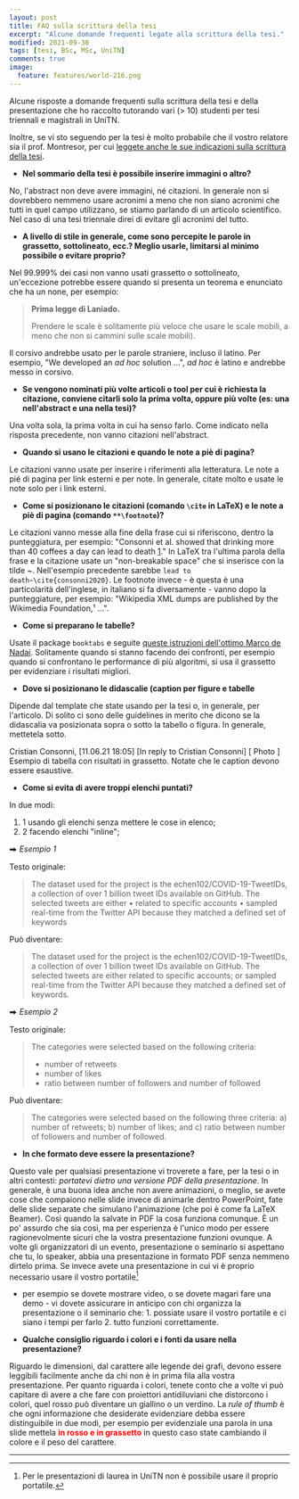 ```yaml
---
layout: post
title: FAQ sulla scrittura della tesi
excerpt: "Alcune domande frequenti legate alla scrittura della tesi."
modified: 2021-09-30
tags: [tesi, BSc, MSc, UniTN]
comments: true
image:
  feature: features/world-216.png
---
```


Alcune risposte a domande frequenti sulla scrittura della tesi e della presentazione che ho raccolto tutorando vari (> 10) studenti per tesi triennali e magistrali in UniTN.

Inoltre, se vi sto seguendo per la tesi è molto probabile che il vostro relatore sia il prof. Montresor, per cui [leggete anche le sue indicazioni sulla scrittura della tesi][2].

* __Nel sommario della tesi è possibile inserire immagini o altro?__

No, l'abstract non deve avere immagini, né citazioni. In generale non si dovrebbero nemmeno usare acronimi a meno che non siano acronimi che tutti in quel campo utilizzano, se stiamo parlando di un articolo scientifico. Nel caso di una tesi triennale direi di evitare gli acronimi del tutto.

* __A livello di stile in generale, come sono percepite le parole in grassetto, sottolineato, ecc.? Meglio usarle, limitarsi al minimo possibile o evitare proprio?__

Nel 99.999% dei casi non vanno usati grassetto o sottolineato, un'eccezione potrebbe essere quando si presenta un teorema e enunciato che ha un none, per esempio:
> __Prima legge di Laniado.__
>
> Prendere le scale è solitamente più veloce che usare le scale mobili, a meno che non si cammini sulle scale mobili).

Il corsivo andrebbe usato per le parole straniere, incluso il latino. Per esempio, "We developed an _ad hoc_ solution ...", _ad hoc_ è latino e andrebbe messo in corsivo.

* __Se vengono nominati più volte articoli o tool per cui è richiesta la citazione, conviene citarli solo la prima volta, oppure più volte (es: una nell'abstract e una nella tesi)?__

Una volta sola, la prima volta in cui ha senso farlo. Come indicato nella risposta precedente, non vanno citazioni nell'abstract.

* __Quando si usano le citazioni e quando le note a piè di pagina?__

Le citazioni vanno usate per inserire i riferimenti alla letteratura. Le note a pié di pagina per link esterni e per note. In generale, citate molto e usate le note solo per i link esterni.

* __Come si posizionano le citazioni (comando `\cite` in LaTeX) e le note a piè di pagina (comando `**\footnote`)?__

Le citazioni vanno messe alla fine della frase cui si riferiscono, dentro la punteggiatura, per esempio: "Consonni et al. showed that drinking more than 40 coffees a day can lead to death [1]." In LaTeX tra l'ultima parola della frase e la citazione usate un "non-breakable space" che si inserisce con la tilde ~. Nell'esempio precedente sarebbe `lead to death~\cite{consonni2020}`. Le footnote invece - è questa è una particolarità dell'inglese, in italiano si fa diversamente - vanno dopo la punteggiature, per esempio: "Wikipedia XML dumps are published by the Wikimedia Foundation,¹ ...".

* __Come si preparano le tabelle?__

Usate il package `booktabs` e seguite [queste istruzioni dell'ottimo Marco de Nadai][1]. Solitamente quando si stanno facendo dei confronti, per esempio quando si confrontano le performance di più algoritmi, si usa il grassetto per evidenziare i risultati migliori.

* __Dove si posizionano le didascalie (caption per figure e tabelle__

Dipende dal template che state usando per la tesi o, in generale, per l'articolo. Di solito ci sono delle guidelines in merito che dicono se la didascalia va posizionata sopra o sotto la tabello o figura. In generale, mettetela sotto.

Cristian Consonni, [11.06.21 18:05]
[In reply to Cristian Consonni]
[ Photo ]
Esempio di tabella con risultati in grassetto. Notate che le caption devono essere esaustive.

* __Come si evita di avere troppi elenchi puntati?__

In due modi:
1. 1 usando gli elenchi senza mettere le cose in elenco;
2. 2 facendo elenchi "inline";

⮕ _Esempio 1_

Testo originale:

> The dataset used for the project is the echen102/COVID-19-TweetIDs, a collection of over 1 billion tweet IDs available on GitHub. The selected tweets are either
>• related to specific accounts
>• sampled real-time from the Twitter API because they matched a defined set of keywords

Può diventare:

> The dataset used for the project is the echen102/COVID-19-TweetIDs, a collection of over 1 billion tweet IDs available on GitHub. The selected tweets are either related to specific accounts; or sampled real-time from the Twitter API because they matched a defined set of keywords.

⮕  _Esempio 2_

Testo originale:

> The categories were selected based on the following criteria:
> * number of retweets
> * number of likes
> * ratio between number of followers and number of followed

Può diventare:

> The categories were selected based on the following three criteria: a) number of retweets; b) number of likes; and c) ratio between number of followers and number of followed.

* __In che formato deve essere la presentazione?__

Questo vale per qualsiasi presentazione vi troverete a fare, per la tesi o in altri contesti: _portatevi dietro una versione PDF della presentazione_.
In generale, è una buona idea anche non avere animazioni, o meglio, se avete cose che compaiono nelle slide invece di animarle dentro PowerPoint, fate delle slide separate che simulano l'animazione (che poi è come fa LaTeX Beamer). Così quando la salvate in PDF la cosa funziona comunque. È un po' assurdo che sia così, ma per esperienza è l'unico modo per essere ragionevolmente sicuri che la vostra presentazione funzioni ovunque. A volte gli organizzatori di un evento, presentazione o seminario si aspettano che tu, lo speaker, abbia una presentazione in formato PDF senza nemmeno dirtelo prima.
Se invece avete una presentazione in cui vi è proprio necessario usare il vostro portatile[^1]
- per esempio se dovete mostrare video, o se dovete magari fare una demo - vi dovete assicurare in anticipo con chi organizza la presentazione o il seminario che: 1. possiate usare il vostro portatile e ci siano i tempi per farlo 2. tutto funzioni correttamente.

* __Qualche consiglio riguardo i colori e i fonti  da usare nella presentazione?__

Riguardo le dimensioni, dal carattere alle legende dei grafi, devono essere leggibili facilmente anche da chi non è in prima fila alla vostra presentazione.
Per quanto riguarda i colori, tenete conto che a volte vi può capitare di avere a che fare con proiettori antidiluviani che distorcono i colori, quel rosso può diventare un giallino o un verdino. La _rule of thumb_ è che ogni informazione che desiderate evidenziare debba essere distinguibile in due modi, per esempio per evidenziale una parola in una slide mettela <span style="color:red">__in rosso e in grassetto__</span> in questo caso state cambiando il colore e il peso del carattere.

---

[^1]: Per le presentazioni di laurea in UniTN non è possibile usare il proprio portatile.

[1]: https://www.marcodena.it/post/professional-paper-writing-in-latex-2016/
[2]: http://cricca.disi.unitn.it/montresor/technical-writing-some-suggestions/
